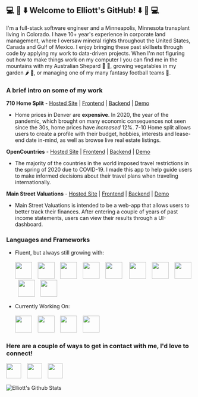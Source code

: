 <h2> 💻 👏 ⬇️    Welcome to Elliott's GitHub!   ⬇️ 👏 💻 </h2>
I'm a full-stack software engineer and a Minneapolis, Minnesota transplant living in Colorado. I have 10+ year's experience in corporate land management, where I oversaw mineral rights throughout the United States, Canada and Gulf of Mexico. I enjoy bringing these past skillsets through code by applying my work to data-driven projects. When I'm not figuring out how to make things work on my computer I you can find me in the mountains with my Australian Shepard 🦮 🗻, growing vegatables in my garden 🌶 🥦, or managing one of my many fantasy football teams 🏈. 

<h3> A brief intro on some of my work </h3>

**710 Home Split** - [Hosted Site](https://home-split-7-10.firebaseapp.com/login) | [Frontend](https://github.com/estein1988/710-home-fe) | [Backend](https://github.com/estein1988/710_home_split_be) | [Demo](https://www.youtube.com/watch?v=ijFS5tFKtY4)

* Home prices in Denver are **expensive**. In 2020, the year of the pandemic, which brought on many economic consequences not seen since the 30s, home prices have *increased* 12%. 7-10 Home split allows users to create a profile with their budget, hobbies, interests and lease-end date in-mind, as well as browse live real estate listings.

**OpenCountries** - [Hosted Site](https://open-countries.firebaseapp.com/) | [Frontend](https://github.com/estein1988/covid-travel-fe) | [Backend](https://github.com/estein1988/covid_travel_be) | [Demo](https://www.youtube.com/watch?v=fEkAa672bLw)

* The majority of the countries in the world imposed travel restrictions in the spring of 2020 due to COVID-19. I made this app to help guide users to make informed decisions about their travel plans when traveling internationally.

**Main Street Valuations** - [Hosted Site](https://main-street-valuation.firebaseapp.com/) | [Frontend](https://github.com/estein1988/main_street_frontend) | [Backend](https://github.com/estein1988/covid_travel_be) | [Demo](https://www.youtube.com/watch?v=bZAjlKbOnCk)

* Main Street Valuations is intended to be a web-app that allows users to better track their finances. After entering a couple of years of past income statements, users can view their results through a UI-dashboard.

<h3> Languages and Frameworks </h3>

* Fluent, but always still growing with:<br></br> 
<img src="https://cdn.worldvectorlogo.com/logos/react.svg" width="45" height="45"/>&nbsp; &nbsp;
<img src="https://upload.wikimedia.org/wikipedia/commons/thumb/7/73/Ruby_logo.svg/396px-Ruby_logo.svg.png" width="45" height="45"/>&nbsp; &nbsp;
<img src="https://pbs.twimg.com/media/CZGHPChUAAA3jqE.png" width="45" height="45"/>&nbsp; &nbsp;
<img src="https://upload.wikimedia.org/wikipedia/commons/thumb/9/99/Unofficial_JavaScript_logo_2.svg/1024px-Unofficial_JavaScript_logo_2.svg.png" width="45" height="45"/>&nbsp; &nbsp;
<img src="https://upload.wikimedia.org/wikipedia/commons/thumb/c/c3/Python-logo-notext.svg/220px-Python-logo-notext.svg.png" width="45" height="45"/> &nbsp; &nbsp;
<img src="https://img.stackshare.io/service/994/4aGjtNQv.png" width="45" height="45"/>&nbsp; &nbsp;
<img src="https://s3.amazonaws.com/hackdesign/tools/app_images/000/000/037/icon_small/heroku-logo-6e6c2ed8be2ad02ac96455d53e4e7e43.png?1385326105" width="45" height="45"/>&nbsp; &nbsp;
<img src="https://cdn4.iconfinder.com/data/icons/google-i-o-2016/512/google_firebase-512.png" width="45" height="45"/>&nbsp; &nbsp;
<img src="https://cdn.pixabay.com/photo/2017/08/05/11/16/logo-2582747_1280.png" width="45" height="45"/>&nbsp; &nbsp;
<img src="https://upload.wikimedia.org/wikipedia/commons/thumb/b/b2/Bootstrap_logo.svg/480px-Bootstrap_logo.svg.png" width="45" height="45"/>&nbsp; &nbsp;

* Currently Working On:<br></br>
<img src="https://miro.medium.com/max/3840/1*QDQvlCg420lzRElCK4AYhw.png" width="45" height="45"/>&nbsp; &nbsp;
<img src="https://upload.wikimedia.org/wikipedia/commons/thumb/d/d9/Node.js_logo.svg/1280px-Node.js_logo.svg.png" width="45" height="45"/>&nbsp; &nbsp;
<img src="https://seeklogo.com/images/C/c-sharp-c-logo-02F17714BA-seeklogo.com.png" width="45" height="45"/>&nbsp; &nbsp;
<img src="https://miro.medium.com/max/4000/1*b_al7C5p26tbZG4sy-CWqw.png" width="45" height="45"/>&nbsp; &nbsp;

<h3> Here are a couple of ways to get in contact with me, I'd love to connect! </h3>

[<img src="https://upload.wikimedia.org/wikipedia/commons/thumb/c/c9/Linkedin.svg/1024px-Linkedin.svg.png" width="40" height="40"/>](https://www.linkedin.com/in/steinelliott/)&nbsp; &nbsp;
[<img src="https://cdn4.iconfinder.com/data/icons/social-media-2210/24/Medium-512.png" width="40" height="40"/>](https://estein1988.medium.com/)&nbsp; &nbsp;
[<img src="https://1000logos.net/wp-content/uploads/2018/05/Gmail-logo.png" width="40" height="40"/>](estein1988@gmail.com)&nbsp; &nbsp;

<span>
<img alt="Elliott's Github Stats" src="https://github-readme-stats.vercel.app/api?username=estein1988&show_icons=true&hide_border=true&hide=stars&theme=plain"/>
<!-- <img src="https://github-readme-stats.vercel.app/api/top-langs/?username=estein1988&layout=compact&hide=html&hide_border=true&theme=plain" alt="elliottstein" /> -->
</span>

<!--
**estein1988/estein1988** is a ✨ _special_ ✨ repository because its `README.md` (this file) appears on your GitHub profile.
-->
